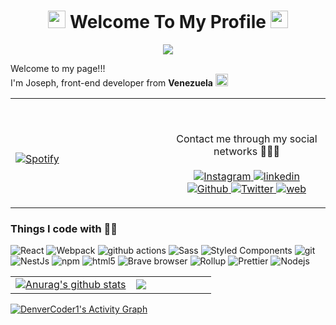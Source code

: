 <h1 align="center">
  <img src="https://media.giphy.com/media/hvRJCLFzcasrR4ia7z/giphy.gif" width="28">
  Welcome To My Profile
  <img src="https://media.giphy.com/media/hvRJCLFzcasrR4ia7z/giphy.gif" width="28">
</h1>

<p align="center">
  <a href="https://github.com/DenverCoder1/readme-typing-svg"><img src="https://readme-typing-svg.demolab.com/?lines=Web%20Developer%20Front-End;Experienced%20UI%2FUX%20Designer;Always%20Learning%20Something%20New;🤘💀🤘&font=Fira%20Code&center=true&width=600&height=45&color=1163F2&vCenter=true&size=34&pause=800"></a>
</p>

<p>Welcome to my page!!! </br> I'm Joseph, front-end developer from <b>Venezuela</b>  <img src="https://emojis.slackmojis.com/emojis/images/1622189613/41938/venezuela.gif?1622189613" width="20"/></p>
<table width="100%"> 
  <tr>
  <td width="50%">

&nbsp; <br> [![Spotify](https://novatorem.vercel.app/api/spotify?background_color=0d1117&border_color=ffffff)](https://open.spotify.com/track/11LmqTE2naFULdEP94AUBa?si=1d06bdce629b498b)

  </td>
  <td width="50%">

&nbsp;<p align="center">Contact me through my social networks 👋👋👋<br/><br/>
    <a href="https://www.instagram.com/joseph_leal200/"> <img alt="Instagram" src="https://img.shields.io/badge/-Instagram-blueviolet" /> </a>
    <a href="https://www.linkedin.com/in/joseph-leal-d2000/"> <img alt="linkedin" src="https://img.shields.io/badge/-linkedin-informational" /> </a>
    <a href="https://github.com/jjrojaxx"> <img alt="Github" src="https://img.shields.io/badge/-Github-orange" /> </a>
    <a href="https://twitter.com/jjrojaxx"> <img alt="Twitter" src="https://img.shields.io/badge/-Twitter-blue" /> </a>
    <a href="https://lealjoseph.com"> <img alt="web" src="https://img.shields.io/badge/-Web-red" /> </a>
  </p>
  </td>
</table>
<h3>Things I code with 👨‍💻</h3>
<p>
  <img alt="React" src="https://img.shields.io/badge/-React-45b8d8?style=flat-square&logo=react&logoColor=white" />
  <img alt="Webpack" src="https://img.shields.io/badge/-Webpack-8DD6F9?style=flat-square&logo=webpack&logoColor=white" /> 
  <img alt="github actions" src="https://img.shields.io/badge/-Github_Actions-2088FF?style=flat-square&logo=github-actions&logoColor=white" />
  <img alt="Sass" src="https://img.shields.io/badge/-Sass-CC6699?style=flat-square&logo=sass&logoColor=white" />
  <img alt="Styled Components" src="https://img.shields.io/badge/-Styled_Components-db7092?style=flat-square&logo=styled-components&logoColor=white" />
  <img alt="git" src="https://img.shields.io/badge/-Git-F05032?style=flat-square&logo=git&logoColor=white" />
  <img alt="NestJs" src="https://img.shields.io/badge/-NestJs-ea2845?style=flat-square&logo=nestjs&logoColor=white" />
  <img alt="npm" src="https://img.shields.io/badge/-NPM-CB3837?style=flat-square&logo=npm&logoColor=white" />
  <img alt="html5" src="https://img.shields.io/badge/-HTML5-E34F26?style=flat-square&logo=html5&logoColor=white" />
  <img alt="Brave browser" src="https://img.shields.io/badge/-Brave_Browser-FB542B?style=flat-square&logo=brave&logoColor=white" />
  <img alt="Rollup" src="https://img.shields.io/badge/-Rollup-EC4A3F?style=flat-square&logo=rollup.js&logoColor=white" />
  <img alt="Prettier" src="https://img.shields.io/badge/-Prettier-F7B93E?style=flat-square&logo=prettier&logoColor=white" />
  <img alt="Nodejs" src="https://img.shields.io/badge/-Nodejs-43853d?style=flat-square&logo=Node.js&logoColor=white" />
</p>
<table width="100%"> 
 <tr>
   <td width="60%">
 <a href="https://github.com/jjrojaxx/github-readme-stats"><img align="center" src="https://github-readme-stats.vercel.app/api?username=jjrojaxx&show_icons=true&include_all_commits=true&theme=dark&hide_border=true" alt="Anurag's github stats" />
</a>
  </td>
  <td width="40%">
<a href="https://github.com/jjrojaxx/github-readme-stats"><img align="center" src="https://github-readme-stats.vercel.app/api/top-langs/?username=jjrojaxx&layout=compact&theme=dark&hide_border=true" /></a>
  </td>
</table>  
<a href="https://github.com/jjrojaxx/github-readme-activity-graph"><img alt="DenverCoder1's Activity Graph" src="https://denvercoder1-activity-graph.herokuapp.com/graph/?username=jjrojaxx&bg_color=1F222E&color=F8D866&line=F85D7F&point=FFFFFF&hide_border=true" /></a>
